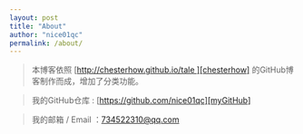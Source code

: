 ```yaml
---
layout: post
title: "About"
author: "nice01qc"
permalink: /about/
---
```


> 本博客依照 [http://chesterhow.github.io/tale ][chesterhow]  的GitHub博客制作而成，增加了分类功能。


> 我的GitHub仓库 : [https://github.com/nice01qc][myGitHub]

> 我的邮箱 / Email ：734522310@qq.com





[chesterhowsit]: http://chesterhow.github.io/tale
[myGitHub]: https://github.com/nice01qc



